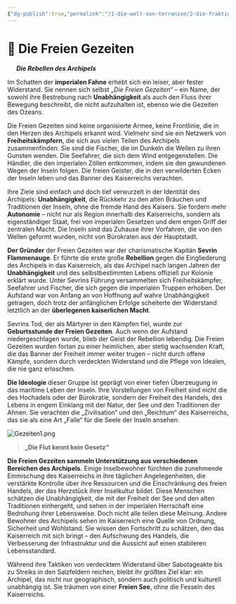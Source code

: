 ```yaml
---
{"dg-publish":true,"permalink":"/1-die-welt-von-terranien/2-die-fraktionen/2-kleinere-gruppierungen/freien-gezeiten/"}
---
```


# 🌊 **Die Freien Gezeiten**
$\quad$
**_Die Rebellen des Archipels_**

Im Schatten der **imperialen Fahne** erhebt sich ein leiser, aber fester Widerstand. Sie nennen sich selbst *„Die Freien Gezeiten“* – ein Name, der sowohl ihre Bestrebung nach **Unabhängigkeit** als auch den Fluss ihrer Bewegung beschreibt, die nicht aufzuhalten ist, ebenso wie die Gezeiten des Ozeans.

Die Freien Gezeiten sind keine organisierte Armee, keine Frontlinie, die in den Herzen des Archipels erkannt wird. Vielmehr sind sie ein Netzwerk von **Freiheitskämpfern**, die sich aus vielen Teilen des Archipels zusammenfinden. Sie sind die Fischer, die im Dunkeln die Wellen zu ihren Gunsten wenden. Die Seefahrer, die sich dem Wind entgegenstellen. Die Händler, die den imperialen Zöllen entkommen, indem sie den gewundenen Wegen der Inseln folgen. Die freien Geister, die in den verwilderten Ecken der Inseln leben und das Banner des Kaiserreichs verachten.

Ihre Ziele sind einfach und doch tief verwurzelt in der Identität des Archipels: **Unabhängigkeit**, die Rückkehr zu den alten Bräuchen und Traditionen der Inseln, ohne die fremde Hand des Kaisers. Sie fordern mehr **Autonomie** – nicht nur als Region innerhalb des Kaiserreichs, sondern als eigenständiger Staat, frei von imperialen Gesetzen und dem engen Griff der zentralen Macht. Die Inseln sind das Zuhause ihrer Vorfahren, die von den Wellen geformt wurden, nicht von Bürokraten aus der Hauptstadt.

**Der Gründer** der Freien Gezeiten war der charismatische Kapitän **Sevrin Flammenauge**. Er führte die erste große **Rebellion** gegen die Eingliederung des Archipels in das Kaiserreich, als das Archipel nach langen Jahren der **Unabhängigkeit** und des selbstbestimmten Lebens offiziell zur Kolonie erklärt wurde. Unter Sevrins Führung versammelten sich Freiheitskämpfer, Seefahrer und Fischer, die sich gegen die imperialen Truppen erhoben. Der Aufstand war von Anfang an von Hoffnung auf wahre Unabhängigkeit getragen, doch trotz der anfänglichen Erfolge scheiterte der Widerstand letztlich an der **überlegenen kaiserlichen Macht**.

Sevrins Tod, der als Märtyrer in den Kämpfen fiel, wurde zur **Geburtsstunde der Freien Gezeiten**. Auch wenn der Aufstand niedergeschlagen wurde, blieb der Geist der Rebellion lebendig. Die Freien Gezeiten wurden fortan zu einer heimlichen, aber stetig wachsenden Kraft, die das Banner der Freiheit immer weiter trugen – nicht durch offene Kämpfe, sondern durch verdeckten Widerstand und die Pflege von Idealen, die nie ganz erloschen.

**Die Ideologie** dieser Gruppe ist geprägt von einer tiefen Überzeugung in das maritime Leben der Inseln. Ihre Vorstellungen von Freiheit sind nicht die des Hochadels oder der Bürokratie, sondern der Freiheit des Handels, des Lebens in engem Einklang mit der Natur, der See und den Traditionen der Ahnen. Sie verachten die „Zivilisation“ und den „Reichtum“ des Kaiserreichs, das sie als eine Art „Falle“ für die Seele der Inseln ansehen.

![Gezeiten1.png](/img/user/4%20Dateien/Illustrationen/Gezeiten1.png)

>**„Die Flut kennt kein Gesetz“**

**Die Freien Gezeiten sammeln Unterstützung aus verschiedenen Bereichen des Archipels.** Einige Inselbewohner fürchten die zunehmende Einmischung des Kaiserreichs in ihre täglichen Angelegenheiten, die verstärkte Kontrolle über ihre Ressourcen und die Einschränkung des freien Handels, der das Herzstück ihrer Inselkultur bildet. Diese Menschen schätzen die Unabhängigkeit, die mit der Freiheit der See und den alten Traditionen einhergeht, und sehen in der imperialen Herrschaft eine Bedrohung ihrer Lebensweise. Doch nicht alle teilen diese Meinung. Andere Bewohner des Archipels sehen im Kaiserreich eine Quelle von Ordnung, Sicherheit und Wohlstand. Sie wissen den Fortschritt zu schätzen, den das Kaiserreich mit sich bringt – den Aufschwung des Handels, die Verbesserung der Infrastruktur und die Aussicht auf einen stabileren Lebensstandard.

Während ihre Taktiken von verdecktem Widerstand über Sabotageakte bis zu Streiks in den Salzfeldern reichen, bleibt ihr größtes Ziel klar: ein Archipel, das nicht nur geographisch, sondern auch politisch und kulturell unabhängig ist. Sie träumen von einer **Freien See**, ohne die Fesseln des Kaiserreichs.
